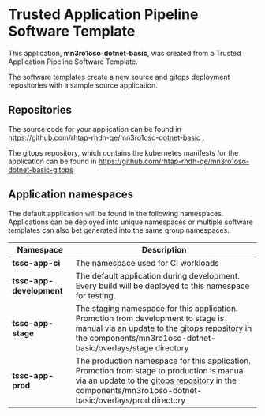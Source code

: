 # Trusted Application Pipeline Software Template

This application, **mn3ro1oso-dotnet-basic**, was created from a Trusted Application Pipeline Software Template.

The software templates create a new source and gitops deployment repositories with a sample source application. 

## Repositories

The source code for your application can be found in [https://github.com/rhtap-rhdh-qe/mn3ro1oso-dotnet-basic ](https://github.com/rhtap-rhdh-qe/mn3ro1oso-dotnet-basic ).
 
The gitops repository, which contains the kubernetes manifests for the application can be found in 
[https://github.com/rhtap-rhdh-qe/mn3ro1oso-dotnet-basic-gitops ](https://github.com/rhtap-rhdh-qe/mn3ro1oso-dotnet-basic-gitops ) 

## Application namespaces 

The default application will be found in the following namespaces. Applications can be deployed into unique namespaces or multiple software templates can also bet generated into the same group namespaces.  

|  Namespace   |  Description   |  
| -------- | -------- |
| **tssc-app-ci** | The namespace used for CI workloads |
| **tssc-app-development** | The default application during development. Every build will be deployed to this namespace for testing. |
| **tssc-app-stage** | The staging namespace for this application. Promotion from development to stage is manual via an update to the [gitops repository](https://github.com/rhtap-rhdh-qe/mn3ro1oso-dotnet-basic-gitops ) in the components/mn3ro1oso-dotnet-basic/overlays/stage directory |
| **tssc-app-prod** | The production namespace for this application. Promotion from stage to production is manual via an update to the [gitops repository](https://github.com/rhtap-rhdh-qe/mn3ro1oso-dotnet-basic-gitops ) in the components/mn3ro1oso-dotnet-basic/overlays/prod directory |